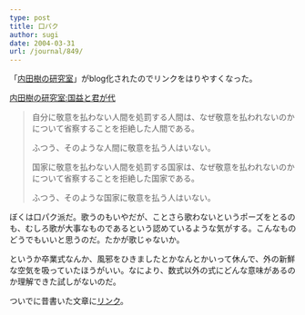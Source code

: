 ```yaml
---
type: post
title: 口パク
author: sugi
date: 2004-03-31
url: /journal/849/
---
```

「<a href="http://blog.tatsuru.com/" onclick="_gaq.push(['_trackEvent', 'outbound-article', 'http://blog.tatsuru.com/', '内田樹の研究室']);" >内田樹の研究室</a>」がblog化されたのでリンクをはりやすくなった。

<a href="http://blog.tatsuru.com/archives/000032.php" onclick="_gaq.push(['_trackEvent', 'outbound-article', 'http://blog.tatsuru.com/archives/000032.php', '内田樹の研究室:国益と君が代']);" >内田樹の研究室:国益と君が代</a>

> 自分に敬意を払わない人間を処罰する人間は、なぜ敬意を払われないのかについて省察することを拒絶した人間である。
> 
> ふつう、そのような人間に敬意を払う人はいない。
> 
> 国家に敬意を払わない人間を処罰する国家は、なぜ敬意を払われないのかについて省察することを拒絶した国家である。
> 
> ふつう、そのような国家に敬意を払う人はいない。

ぼくは口パク派だ。歌うのもいやだが、ことさら歌わないというポーズをとるのも、むしろ歌が大事なものであるという認めているような気がする。こんなものどうでもいいと思うのだ。たかが歌じゃないか。

というか卒業式なんか、風邪をひきましたとかなんとかいって休んで、外の新鮮な空気を吸っていたほうがいい。なにより、数式以外の式にどんな意味があるのか理解できた試しがないのだ。

ついでに昔書いた文章に<a href="http://asharpminor.com/index.cgi?page=journal%2F2003%2D5%2D18" onclick="_gaq.push(['_trackEvent', 'outbound-article', 'http://asharpminor.com/index.cgi?page=journal%2F2003%2D5%2D18', 'リンク']);" >リンク</a>。
